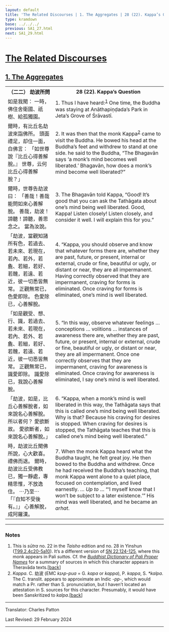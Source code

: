 ```yaml
---
layout: default
title: 'The Related Discourses | 1. The Aggregates | 28 (22). Kappa’s Question'
type: kramdown
base: ../../../
previous: SA1_27.html
next: SA1_29.html
---
```


<h1><a href='(../index.html)'>The Related Discourses</a></h1>
<h2><a href='index.html'>1. The Aggregates</a></h2>

<table class="trans">
  <th class='ch'>（二二） 劫波所問</th>
  <th class='en'>28 (22). Kappa’s Question</th>
  <tr>
    <td title='t99.2.4c20'>如是我聞： 一時，佛住舍衛國、祇樹、給孤獨園。</td>
    <td id='p1'>1. Thus I have heard:<sup id="ref1"><a href="#n1">1</a></sup> One time, the Buddha was staying at Anāthapiṇḍada’s Park in Jeta’s Grove of Śrāvastī.</td>
  </tr>
  <tr>
    <td title='t99.2.4c21'>爾時，有比丘名劫波來詣佛所。 頭面禮足，却住一面，白佛言： 「如世尊說『比丘心得善解脫。』 世尊，云何比丘心得善解脫？」</td>
    <td id='p2'>2. It was then that the monk Kappa<sup id="ref2"><a href="#n2">2</a></sup> came to visit the Buddha. He bowed his head at the Buddha’s feet and withdrew to stand at one side. he said to the Buddha, “The Bhagavān says ‘a monk’s mind becomes well liberated.’  Bhagavān, how does a monk’s mind become well liberated?”</td>
  </tr>
  <tr>
    <td title='t99.2.4c24'>爾時，世尊告劫波曰： 「善哉！善哉能問如來心善解脫。 善哉，劫波！諦聽！諦聽，善思念之。 當為汝說。</td>
    <td id='p3'>3. The Bhagavān told Kappa, “Good! It’s good that you can ask the Tathāgata about one’s mind being well liberated. Good, Kappa! Listen closely! Listen closely, and consider it well. I will explain this for you.”</td>
  </tr>
  <tr>
    <td title='t99.2.4c26'>「劫波，當觀知諸所有色，若過去、若未來、若現在，若內、若外，若麁、若細，若好、若醜，若遠、若近，彼一切悉皆無常。 正觀無常已，色愛即除。 色愛除已，心善解脫。</td>
    <td id='p4'>4. “Kappa, you should observe and know that whatever forms there are, whether they are past, future, or present, internal or external, crude or fine, beautiful or ugly, or distant or near, they are all impermanent. Having correctly observed that they are impermanent, craving for forms is eliminated. Once craving for forms is eliminated, one’s mind is well liberated.</td>
  </tr>
  <tr>
    <td title='t99.2.5a1'>「如是觀受、想、行、識，若過去、若未來、若現在，若內、若外、若麁、若細，若好、若醜，若遠、若近，彼一切悉皆無常。 正觀無常已，識愛即除。 識愛除已，我說心善解脫。</td>
    <td id='p5'>5. “In this way, observe whatever feelings … conceptions … volitions … instances of awareness there are, whether they are past, future, or present, internal or external, crude or fine, beautiful or ugly, or distant or near, they are all impermanent. Once one correctly observes that they are impermanent, craving for awareness is eliminated. Once craving for awareness is eliminated, I say one’s mind is well liberated.</td>
  </tr>
  <tr>
    <td title='t99.2.5a4'>「劫波，如是，比丘心善解脫者，如來說名心善解脫。 所以者何？ 愛欲斷故。 愛欲斷者，如來說名心善解脫。」</td>
    <td id='p6'>6. “Kappa, when a monk’s mind is well liberated in this way, the Tathāgata says that this is called one’s mind being well liberated. Why is that? Because his craving for desires is stopped. When craving for desires is stopped, the Tathāgata teaches that this is called one’s mind being well liberated.”</td>
  </tr>
  <tr>
    <td title='t99.2.5a7'>時，劫波比丘聞佛所說，心大歡喜。 禮佛而退。 爾時，劫波比丘受佛教已，獨一靜處，專精思惟，不放逸住。 ⋯乃至⋯「『自知不受後有。』」 心善解脫，成阿羅漢。</td>
    <td id='p7'>7. When the monk Kappa heard what the Buddha taught, he felt great joy. He then bowed to the Buddha and withdrew. Once he had received the Buddha’s teaching, that monk Kappa went alone to a quiet place, focused on contemplation, and lived earnestly. … <em>Up to</em> … “‘I myself know that I won’t be subject to a later existence.’” His mind was well liberated, and he became an <em>arhat</em>.</td>
  </tr>
</table>

<hr/>

<h3 id="notes">Notes</h3>

<ol>
<li id="n1">This is <em>sūtra</em> no. 22 in the <cite>Taisho</cite> edition and no. 28 in Yinshun (<a href="https://cbetaonline.dila.edu.tw/zh/T02n0099_p0004c20" target="_blank">T99.2.4c20-5a10</a>). It’s a different version of <a href="https://suttacentral.net/sn22.124" target="_blank">SN 22.124-125</a>, where this monk appears in Pali <em>sutta</em>s. Cf. the <cite><a href="https://www.palikanon.com/english/pali_names/ka/kappa.htm" target="_blank">Buddhist Dictionary of Pali Proper Names</a></cite> for a summary of sources in which this character appears in Theravāda texts.[<a href="#ref1">back</a>]</li>
<li id="n2"><em>Kappa</em>. C. 劫波 (EMC <em>kɪʌp-pua</em> = G. <em>kapa</em> or <em>kappa</em>), P. <em>kappa</em>, S. <em>*kalpa</em>. The C. translit. appears to approximate an Indic <em>-pp-</em>, which would match a Pr. rather than S. pronunciation, but I haven’t located an attestation in S. sources for this character. Presumably, it would have been Sanskritized to <em>kalpa</em>.[<a href="#ref2">back</a>]</li>
</ol>
<hr/>

<p class="translator">Translator: Charles Patton</p>
<p class='revised'>Last Revised: 29 February 2024</p>

<hr/>